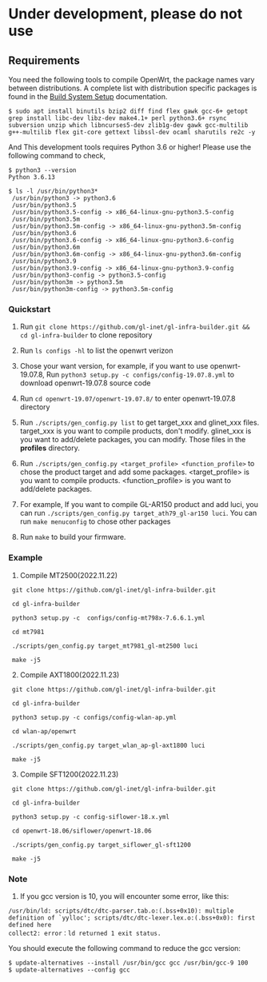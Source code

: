 
# Under development, please do not use

## Requirements

You need the following tools to compile OpenWrt, the package names vary between distributions. A complete list with distribution specific packages is found in the [Build System Setup](https://openwrt.org/docs/guide-developer/build-system/install-buildsystem) documentation.

```
$ sudo apt install binutils bzip2 diff find flex gawk gcc-6+ getopt grep install libc-dev libz-dev make4.1+ perl python3.6+ rsync subversion unzip which libncurses5-dev zlib1g-dev gawk gcc-multilib g++-multilib flex git-core gettext libssl-dev ocaml sharutils re2c -y
```

And This development tools requires Python 3.6 or higher! Please use the following command to check,

```
$ python3 --version
Python 3.6.13

$ ls -l /usr/bin/python3*
 /usr/bin/python3 -> python3.6
 /usr/bin/python3.5
 /usr/bin/python3.5-config -> x86_64-linux-gnu-python3.5-config
 /usr/bin/python3.5m
 /usr/bin/python3.5m-config -> x86_64-linux-gnu-python3.5m-config
 /usr/bin/python3.6
 /usr/bin/python3.6-config -> x86_64-linux-gnu-python3.6-config
 /usr/bin/python3.6m
 /usr/bin/python3.6m-config -> x86_64-linux-gnu-python3.6m-config
 /usr/bin/python3.9
 /usr/bin/python3.9-config -> x86_64-linux-gnu-python3.9-config
 /usr/bin/python3-config -> python3.5-config
 /usr/bin/python3m -> python3.5m
 /usr/bin/python3m-config -> python3.5m-config
```

### Quickstart

1. Run `git clone https://github.com/gl-inet/gl-infra-builder.git && cd gl-infra-builder` to clone repository

2. Run `ls configs -hl` to list the openwrt verizon

3. Chose your want version, for example, if you want to use openwrt-19.07.8, Run `python3 setup.py -c configs/config-19.07.8.yml` to download openwrt-19.07.8 source code

4. Run `cd openwrt-19.07/openwrt-19.07.8/` to enter openwrt-19.07.8 directory

5. Run `./scripts/gen_config.py list` to get target_xxx and glinet_xxx files. target_xxx is you want to compile products, don't modify. glinet_xxx is you want to add/delete packages, you can modify. Those files in the **profiles** directory.

6. Run `./scripts/gen_config.py <target_profile> <function_profile>` to chose the product target and add some packages. <target_profile> is you want to compile products. <function_profile> is you want to add/delete packages. 

7. For example, If you want to compile GL-AR150 product and add luci, you can run `./scripts/gen_config.py target_ath79_gl-ar150 luci`. You can run `make menuconfig` to chose other packages

8. Run `make` to build your firmware.

   
### Example
1. Compile MT2500(2022.11.22)
```
 git clone https://github.com/gl-inet/gl-infra-builder.git
```
```
 cd gl-infra-builder
```
```
 python3 setup.py -c  configs/config-mt798x-7.6.6.1.yml
```
```
 cd mt7981
```
```
 ./scripts/gen_config.py target_mt7981_gl-mt2500 luci
```
```
 make -j5
```

2. Compile AXT1800(2022.11.23)
```
 git clone https://github.com/gl-inet/gl-infra-builder.git
```
```
 cd gl-infra-builder
```
```
 python3 setup.py -c configs/config-wlan-ap.yml
```
```
 cd wlan-ap/openwrt
```
```
 ./scripts/gen_config.py target_wlan_ap-gl-axt1800 luci
```
```
 make -j5
```

3. Compile SFT1200(2022.11.23)
```
 git clone https://github.com/gl-inet/gl-infra-builder.git
```
```
 cd gl-infra-builder
```
```
 python3 setup.py -c config-siflower-18.x.yml
```
```
 cd openwrt-18.06/siflower/openwrt-18.06
```
```
 ./scripts/gen_config.py target_siflower_gl-sft1200
```
```
 make -j5
```

### Note
1. If you gcc version is 10, you will encounter some error, like this:
```
/usr/bin/ld: scripts/dtc/dtc-parser.tab.o:(.bss+0x10): multiple definition of `yylloc'; scripts/dtc/dtc-lexer.lex.o:(.bss+0x0): first defined here
collect2: error：ld returned 1 exit status.
```
You should execute the following command to reduce the gcc version:
```
$ update-alternatives --install /usr/bin/gcc gcc /usr/bin/gcc-9 100
$ update-alternatives --config gcc
```